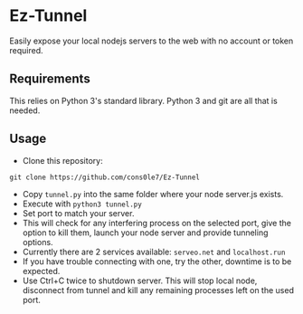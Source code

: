# Ez-Tunnel
Easily expose your local nodejs servers to the web with no account or token required.

## Requirements 
This relies on Python 3's standard library. Python 3 and git are all that is needed. 

## Usage 
- Clone this repository: 
```
git clone https://github.com/cons0le7/Ez-Tunnel
```
- Copy `tunnel.py` into the same folder where your node server.js exists.
- Execute with `python3 tunnel.py`
- Set port to match your server.
- This will check for any interfering process on the selected port, give the option to kill them, launch your node server and provide tunneling options.
- Currently there are 2 services available: `serveo.net` and `localhost.run`
- If you have trouble connecting with one, try the other, downtime is to be expected.
- Use Ctrl+C twice to shutdown server. This will stop local node, disconnect from tunnel and kill any remaining processes left on the used port. 
